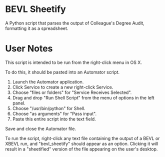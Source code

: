BEVL Sheetify
=============
A Python script that parses the output of Colleague's Degree Audit, formatting
it as a spreadsheet.

User Notes
==========

This script is intended to be run from the right-click menu in OS X.

To do this, it should be pasted into an Automator script.

1. Launch the Automator application.
2. Click Service to create a new right-click Service.
3. Choose "files or folders" for "Service Receives Selected".
4. Drag and drop "Run Shell Script" from the menu of options in the left panel.
5. Choose "/usr/bin/python" for Shell.
6. Choose "as arguments" for "Pass input".
7. Paste this entire script into the text field.

Save and close the Automator file.

To run the script, right-click any text file containing the output of a BEVL or XBEVL run,
and "bevl_sheetify" should appear as an option. Clicking it will result in a "sheetified"
version of the file appearing on the user's desktop.